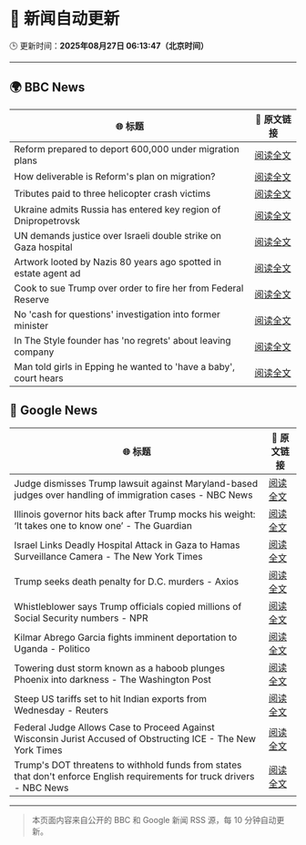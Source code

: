 # 🧠 新闻自动更新

🕒 更新时间：**2025年08月27日 06:13:47（北京时间）**

---

## 🌍 BBC News

| 🌐 标题 | 🔗 原文链接 |
|--------|-------------|
| Reform prepared to deport 600,000 under migration plans | [阅读全文](https://www.bbc.com/news/articles/c5yk4r5e514o?at_medium=RSS&at_campaign=rss) |
| How deliverable is Reform's plan on migration? | [阅读全文](https://www.bbc.com/news/articles/cx29l0wqlgeo?at_medium=RSS&at_campaign=rss) |
| Tributes paid to three helicopter crash victims | [阅读全文](https://www.bbc.com/news/articles/cdd3jzl31j8o?at_medium=RSS&at_campaign=rss) |
| Ukraine admits Russia has entered key region of Dnipropetrovsk | [阅读全文](https://www.bbc.com/news/articles/c17n1p24yv9o?at_medium=RSS&at_campaign=rss) |
| UN demands justice over Israeli double strike on Gaza hospital | [阅读全文](https://www.bbc.com/news/articles/cd6n97gj1nqo?at_medium=RSS&at_campaign=rss) |
| Artwork looted by Nazis 80 years ago spotted in estate agent ad | [阅读全文](https://www.bbc.com/news/articles/cq68dze2l71o?at_medium=RSS&at_campaign=rss) |
| Cook to sue Trump over order to fire her from Federal Reserve | [阅读全文](https://www.bbc.com/news/articles/cx275n8gx0ro?at_medium=RSS&at_campaign=rss) |
| No 'cash for questions' investigation into former minister | [阅读全文](https://www.bbc.com/news/articles/c07pr54dxzxo?at_medium=RSS&at_campaign=rss) |
| In The Style founder has 'no regrets' about leaving company | [阅读全文](https://www.bbc.com/news/articles/c890n19gyd3o?at_medium=RSS&at_campaign=rss) |
| Man told girls in Epping he wanted to 'have a baby', court hears | [阅读全文](https://www.bbc.com/news/articles/ckgy00rdzk7o?at_medium=RSS&at_campaign=rss) |

## 📰 Google News

| 🌐 标题 | 🔗 原文链接 |
|--------|-------------|
| Judge dismisses Trump lawsuit against Maryland-based judges over handling of immigration cases - NBC News | [阅读全文](https://news.google.com/rss/articles/CBMixwFBVV95cUxPZEYzSTZYbWdaSllRRlJYMlFxU0JhRHYtYkJCT1hLY1QybU5oc2dLamVLa0RrX2hJaDJQXzRWTWE4dHk3eHk0NWdhdTBwOWhFUGF6MUhLSXdjbXQ4U3FEMnJCdVhzUzZ3cG9wSWE2eTBITGpKRXJIVGJrdlQzM2FwenBUOFo1NnFGcUpuT0R2c01jaEpsMlZEa24ySE1qRW91U0NNUUI2MFZNbFRJYWdqeERNNXlrWjZxelZ2REs5TzVSVWxsT2hF0gFWQVVfeXFMT29jbWQxbmI1TWFYYlZpUWpROEJtd3VSUk43ekFUVWdDNHdmemNiQzhmdUk2clR4SmRXbDhOZzFWdV9GWHMwQnFIdEdEdEVsLUVBam5LdkE?oc=5) |
| Illinois governor hits back after Trump mocks his weight: ‘It takes one to know one’ - The Guardian | [阅读全文](https://news.google.com/rss/articles/CBMijgFBVV95cUxQNF9sYzIzZWh6UjR2SEk0alpMS2paVE9ZSGlMZlYtUnp3UlM5aHF6V295Z3diazhSNkgzNFVMZUxsV1RFYUxRX1JxNTdqd0Jxc1dOREtkMDloVzVWTzQyY21RbjNQNWRZUERTNGhUeHJfUUZPalU0UnFTQTdiY19mSk9OWnk0ejNEbVJwaVFR?oc=5) |
| Israel Links Deadly Hospital Attack in Gaza to Hamas Surveillance Camera - The New York Times | [阅读全文](https://news.google.com/rss/articles/CBMingFBVV95cUxNVFpGd0VoT3Nsd1BVMkpFYlhINjF3XzNMM1B2eUhnNzBUcGdGRTRLLU8xS3JSN09hQWJMOU9RaUoyNHJUNGlJc3VIdmR2NXhBb3Fsa3JHcERYb1ZQVVhQN2NJQlhiSkk1VXUxUFl1QXhZYnlzMldjSm9CQmkzQWEtVDNXM294UWpENC10dkxpWVBoQnBzc2UtcHotRGFGdw?oc=5) |
| Trump seeks death penalty for D.C. murders - Axios | [阅读全文](https://news.google.com/rss/articles/CBMikAFBVV95cUxOWlJldmxQQ08zU2hBaEVFcUl0eTZXbV9renEzMDhGWXdhRzBQaEhxa1dpa05selgyejdUUGxnUEVfSWpqaGMxeHFRMF9HZUlHT3NGRnVNbTRBV1pqV3hELXRQdS1CM01HbXQyR09CS05SVndVY1dWdHo0YVpYNlo0aTZtNUpTM3A4NVBTMG9pWDI?oc=5) |
| Whistleblower says Trump officials copied millions of Social Security numbers - NPR | [阅读全文](https://news.google.com/rss/articles/CBMifkFVX3lxTE1RMWtUQXdmdUtjV1R3b3l0aTU0bGJOcGg2VzFKYVRITkZOTDBBRVJSMDUydUFOZl9BZzI5V2JtVDJaRnV1c2oydmF3M25TMnlxX2htSGpoMXdoWlR2QUZZT21EVmJDSERfOXJpMFJGVXRUeFAwR0VESndGZGpTdw?oc=5) |
| Kilmar Abrego Garcia fights imminent deportation to Uganda - Politico | [阅读全文](https://news.google.com/rss/articles/CBMirAFBVV95cUxQN0U3QmExeTRUTklEcXR5QmI1eWpnNXRxaVhHWG5Oem5tdFcxREU4TGJnUGJMeXZHZXlMUDREbmFodFdRUUdpeDh5VTc1dFpENVcyemJrREJ0MjZxeUhESWdMRTFxdVpMZW5mcDlwZ3hHS3o1WmNKeUFzSFh6NTlaWDNvZzN6SnU1MVNZenZHRFpvQ2NlX2p0SEFSaG9kbm43UFJURzdjdmRQUWto?oc=5) |
| Towering dust storm known as a haboob plunges Phoenix into darkness - The Washington Post | [阅读全文](https://news.google.com/rss/articles/CBMinAFBVV95cUxQbmNHXzRvcXhNVDBCNFZqdjFWeGlnaWJoQVpZTEMwOE9FQWxkS1pyQUM1Zk5iMF8zZUdIUUZtMXd2UGlDem1VNWlWZFhyYmZaeWtaYzNLdTczNEJpSEQ5LVlYTVhwWEZUQ1pFYTB2dmJ4VTE4YnJMclJyWDRXaG9OSG1Yb2wyYUVscDdJSEFoQ241VWQySTh5b0JVbTQ?oc=5) |
| Steep US tariffs set to hit Indian exports from Wednesday - Reuters | [阅读全文](https://news.google.com/rss/articles/CBMingFBVV95cUxNREI5OEZ1STJwa0FIeEJfaldmQ2lLRm90OU0yVjc4Nll0Tk95OF9veVpaak5yLTd0S0FhWHc3bnpwaEN1dnhpcTJrQXpFdlp5a3N1U081N1dzWVhOdEJOUUJ0UTVSaWY3N1laSU9YaTZxWTV2aUhFTHI2VGpGQjJIWnJUMVVXazVNSU84Ml9qNGxWdjlMR3JaanVvY1RNQQ?oc=5) |
| Federal Judge Allows Case to Proceed Against Wisconsin Jurist Accused of Obstructing ICE - The New York Times | [阅读全文](https://news.google.com/rss/articles/CBMie0FVX3lxTE5YMnVBbTBRYlZYWmd2NDJHUHF3czh6aEt2RjkxdHV2LTQwX0FVQUNhWG04UGk1OHY2aDdsVHpoVFk5UTJfT241ODk0Rnhtakp3N19TVkZPV3ZEcWNTWHY1dURUcWJPSTNyMDFnakx1amNKVzFyQnpHbnFNbw?oc=5) |
| Trump's DOT threatens to withhold funds from states that don't enforce English requirements for truck drivers - NBC News | [阅读全文](https://news.google.com/rss/articles/CBMixAFBVV95cUxQSXA3R0FwREg1QmdyM2l6U3FZUnV2bG83SnlYTVpOdGxmY3k2NjRRd0FJeXJ6dWxuMWJyTTlOY010ZzUzVjVzTExndmtSTE5QNVYzM2ppMW9rajhscG92YlhnRTZxN3NQRHFwbUNKeWFPMTh3b2U4U0U0NTZjV0tIbEVIdWxPRkZ5cUZoWVc2TE5tUVZ6VWhPR0JpWlBrdGw1SkNKemtkS2Y0ejRhaTlUbE82TVBiQ3V1VW82aGV5TFdydFpT0gFWQVVfeXFMUG5MdlFsUmFHWGdoQmtZT2VkTHAzdWcxdUFfZzZFNnIycW8wWmRvaVl3Y2lHQUNTb2xLSHM3bXlpY3RXa3N5dDdfV0RhRmVJanBTeE4tdUE?oc=5) |

---
> 本页面内容来自公开的 BBC 和 Google 新闻 RSS 源，每 10 分钟自动更新。